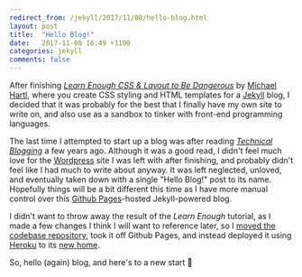 ```yaml
---
redirect_from: /jekyll/2017/11/08/hello-blog.html
layout: post
title:  "Hello Blog!"
date:   2017-11-08 16:49 +1100
categories: jekyll
comments: false
---
```


After finishing [_Learn Enough CSS & Layout to Be Dangerous_][learn-enough-css]
by [Michael Hartl][mhartl], where you create CSS styling and HTML templates for
a [Jekyll][jekyll] blog, I decided that it was probably for the best that I
finally have my own site to write on, and also use as a sandbox to tinker
with front-end programming languages.

The last time I attempted to start up a blog was after reading
[_Technical Blogging_][technical-blogging] a few years ago. Although it was
a good read, I didn't feel much love for the [Wordpress][wordpress] site I was
left with after finishing, and probably didn't feel like I had much to write
about anyway. It was left neglected, unloved, and eventually taken down with a
single "Hello Blog!" post to its name. Hopefully things will be a bit different
this time as I have more manual control over this
[Github Pages][github-pages]-hosted Jekyll-powered blog.

I didn't want to throw away the result of the _Learn Enough_ tutorial,
as I made a few changes I think I will want to reference later, so I
[moved the codebase repository][learn-enough-css-repo], took it off
Github Pages, and instead deployed it using [Heroku][heroku] to its
[new home][learn-enough-css-heroku].

So, hello (again) blog, and here's to a new start :beers:

[github-pages]: https://pages.github.com/
[heroku]: https://www.heroku.com/
[jekyll]: https://github.com/jekyll/jekyll
[learn-enough-css]: https://www.learnenough.com/css-and-layout-tutorial
[learn-enough-css-repo]: https://github.com/paulfioravanti/learn_enough_css
[learn-enough-css-heroku]: http://learn-enough-css.herokuapp.com/
[mhartl]: https://twitter.com/mhartl
[technical-blogging]: https://pragprog.com/book/actb/technical-blogging
[wordpress]: https://wordpress.com/
